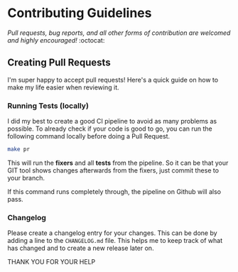 # Contributing Guidelines

*Pull requests, bug reports, and all other forms of contribution are welcomed and highly encouraged!* :octocat:

## Creating Pull Requests

I'm super happy to accept pull requests! Here's a quick guide on how to make my life easier when reviewing it.

### Running Tests (locally)

I did my best to create a good CI pipeline to avoid as many problems as possible.
To already check if your code is good to go, you can run the following command locally before doing a Pull Request.

```bash
make pr
```

This will run the **fixers** and all **tests** from the pipeline.
So it can be that your GIT tool shows changes afterwards from the fixers, just commit these to your branch.

If this command runs completely through, the pipeline on Github will also pass.

### Changelog

Please create a changelog entry for your changes. This can be done by adding a line to the `CHANGELOG.md` file.
This helps me to keep track of what has changed and to create a new release later on.

THANK YOU FOR YOUR HELP
